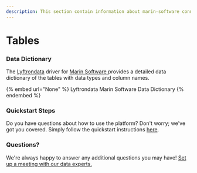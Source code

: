 ```yaml
---
description: This section contain information about marin-software connector tables information
---
```


# Tables

### Data Dictionary

The [Lyftrondata](https://www.lyftrondata.com/) driver for [Marin Software](None/)[ ](https://www.lyftrondata.com/integration/marin-software/)provides a detailed data dictionary of the tables with data types and column names.

{% embed url="None" %}
Lyftrondata Marin Software Data Dictionary
{% endembed %}

### Quickstart Steps

Do you have questions about how to use the platform? Don't worry; we've got you covered. Simply follow the quickstart instructions [here](../README.md).

### Questions? <a href="#questions" id="questions"></a>

We're always happy to answer any additional questions you may have! [Set up a meeting with our data experts.](https://www.lyftrondata.com/book-a-meeting/)

